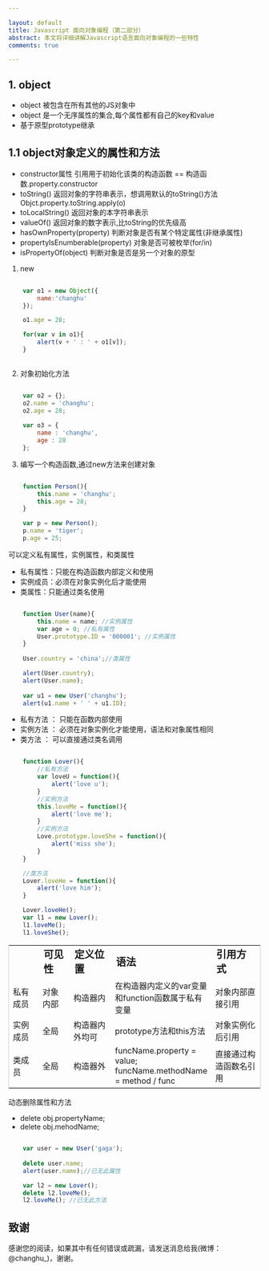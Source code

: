```yaml
---

layout: default
title: Javascript 面向对象编程（第二部分）
abstract: 本文将详细讲解Javascript语言面向对象编程的一些特性
comments: true

---
```


## 1. object

- object 被包含在所有其他的JS对象中
- object 是一个无序属性的集合,每个属性都有自己的key和value
- 基于原型prototype继承

## 1.1 object对象定义的属性和方法

- constructor属性 引用用于初始化该类的构造函数 == 构造函数.property.constructor
- toString() 返回对象的字符串表示，想调用默认的toString()方法Objct.property.toString.apply(o)
- toLocalString() 返回对象的本字符串表示
- valueOf() 返回对象的数字表示,比toString的优先级高
- hasOwnProperty(property) 判断对象是否有某个特定属性(非继承属性)
- propertyIsEnumberable(property) 对象是否可被枚举(for/in)
- isPropertyOf(object) 判断对象是否是另一个对象的原型

1. new

```javascript
	
	var o1 = new Object({
		name:'changhu'
	});

	o1.age = 28;

	for(var v in o1){
		alert(v + ' : ' + o1[v]);
	}
	
```

2. 对象初始化方法

```javascript

	var o2 = {};
	o2.name = 'changhu';
	o2.age = 28;
	
	var o3 = {
		name : 'changhu',
		age : 28
	};

```

3. 编写一个构造函数,通过new方法来创建对象

```javascript

	function Person(){
		this.name = 'changhu';
		this.age = 28;
	}

	var p = new Person();
	p.name = 'tiger';
	p.age = 25;

```

可以定义私有属性，实例属性，和类属性

- 私有属性：只能在构造函数内部定义和使用
- 实例成员：必须在对象实例化后才能使用
- 类属性：只能通过类名使用

```javascript

	function User(name){
		this.name = name; //实例属性
		var age = 0; //私有属性
		User.prototype.ID = '000001'; //实例属性
	}
	
	User.country = 'china';//类属性

	alert(User.country);	
	alert(User.name);
	
	var u1 = new User('changhu');
	alert(u1.name + ' ' + u1.ID);

```

- 私有方法 ： 只能在函数内部使用
- 实例方法 ： 必须在对象实例化才能使用，语法和对象属性相同
- 类方法 ： 可以直接通过类名调用

```javascript

	function Lover(){
		//私有方法
		var loveU = function(){
			alert('love u');
		}
		//实例方法
		this.loveMe = function(){
			alert('love me');
		}
		//实例方法
		Love.prototype.loveShe = function(){
			alert('miss she');
		}
	}

	//类方法
	Lover.loveHe = function(){
		alert('love him');
	}

	Lover.loveHe();
	var l1 = new Lover();
	l1.loveMe();
	l1.loveShe();

```

<table style="border:1px solid #ccc;">
  <tr style="font-weight:bold;font-size:20px;">
	<td width="50px"></td>
	<td width="50px">可见性</td>
	<td width="80px">定义位置</td>
	<td width="100px">语法</td>
	<td width="100px">引用方式</td>
  </tr>
  <tr>
    <td>私有成员</td>
    <td>对象内部</td>
    <td>构造器内</td>
    <td>在构造器内定义的var变量和function函数属于私有变量</td>
    <td>对象内部直接引用</td>
  </tr>
  <tr>
	<td>实例成员</td>
    <td>全局</td>
    <td>构造器内外均可</td>
    <td>prototype方法和this方法</td>
    <td>对象实例化后引用</td>
  </tr>
  <tr>
	<td>类成员</td>
    <td>全局</td>
    <td>构造器外</td>
    <td>funcName.property = value; funcName.methodName = method / func</td>
    <td>直接通过构造函数名引用</td>
  </tr>
	
</table>


动态删除属性和方法

- delete obj.propertyName;
- delete obj.mehodName;

```javascript

	var user = new User('gaga');
	
	delete user.name;
	alert(user.name);//已无此属性

	var l2 = new Lover();
	delete l2.loveMe();
	l2.loveMe(); //已无此方法 

```

## 致谢
感谢您的阅读，如果其中有任何错误或疏漏，请发送消息给我(微博：@changhu_)，谢谢。
